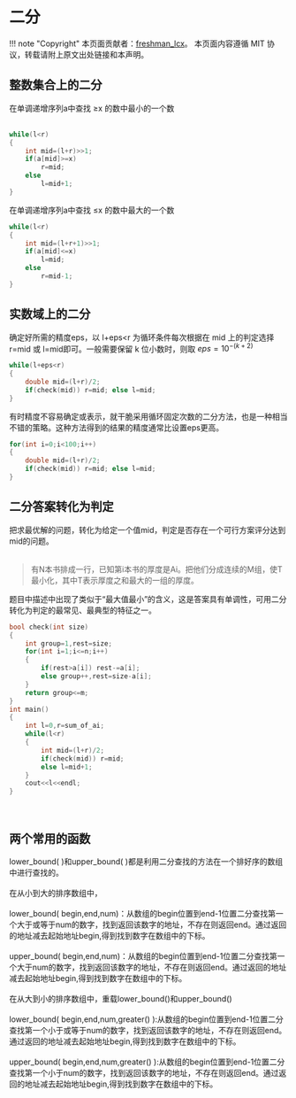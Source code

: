 # 二分


!!! note "Copyright"
    本页面贡献者：[freshman_lcx]()。
    本页面内容遵循 MIT 协议，转载请附上原文出处链接和本声明。

## 整数集合上的二分
 在单调递增序列a中查找 $\geq$x 的数中最小的一个数<br/><br/>
```cpp
while(l<r)
{
	int mid=(l+r)>>1;
	if(a[mid]>=x)
		r=mid;
	else
		l=mid+1;
}
```
在单调递增序列a中查找 $\leq$x 的数中最大的一个数<br/>
```cpp
while(l<r)
{
	int mid=(l+r+1)>>1;
	if(a[mid]<=x)
		l=mid;
	else
		r=mid-1;
}
```

## 实数域上的二分
确定好所需的精度eps，以 l+eps<r 为循环条件每次根据在 mid 上的判定选择 r=mid 或 l=mid即可。一般需要保留 k 位小数时，则取  $eps=10^{-(k+2)}$
```cpp
while(l+eps<r)
{
    double mid=(l+r)/2;
    if(check(mid)) r=mid; else l=mid;
}
```
有时精度不容易确定或表示，就干脆采用循环固定次数的二分方法，也是一种相当不错的策略。这种方法得到的结果的精度通常比设置eps更高。<br/>
```cpp
for(int i=0;i<100;i++)
{
	double mid=(l+r)/2;
	if(check(mid)) r=mid; else l=mid;
}
```

## 二分答案转化为判定
把求最优解的问题，转化为给定一个值mid，判定是否存在一个可行方案评分达到mid的问题。<br/><br/>
> 有N本书排成一行，已知第i本书的厚度是Ai。把他们分成连续的M组，使T最小化，其中T表示厚度之和最大的一组的厚度。

题目中描述中出现了类似于“最大值最小”的含义，这是答案具有单调性，可用二分转化为判定的最常见、最典型的特征之一。<br/>
```cpp
bool check(int size)
{
	int group=1,rest=size;
	for(int i=1;i<=n;i++)
	{
		if(rest>a[i]) rest-=a[i];
		else group++,rest=size-a[i];
	}
	return group<=m;
}
int main()
{
	int l=0,r=sum_of_ai;
	while(l<r)
	{
		int mid=(l+r)/2;
		if(check(mid)) r=mid;
		else l=mid+1;
	}
	cout<<l<<endl;
}
```


<br/>

## 两个常用的函数
lower_bound( )和upper_bound( )都是利用二分查找的方法在一个排好序的数组中进行查找的。<br/><br/>
在从小到大的排序数组中，<br/><br/>
lower_bound( begin,end,num)：从数组的begin位置到end-1位置二分查找第一个大于或等于num的数字，找到返回该数字的地址，不存在则返回end。通过返回的地址减去起始地址begin,得到找到数字在数组中的下标。<br/><br/>
upper_bound( begin,end,num)：从数组的begin位置到end-1位置二分查找第一个大于num的数字，找到返回该数字的地址，不存在则返回end。通过返回的地址减去起始地址begin,得到找到数字在数组中的下标。<br/><br/>
在从大到小的排序数组中，重载lower_bound()和upper_bound()<br/><br/>
lower_bound( begin,end,num,greater<type>() ):从数组的begin位置到end-1位置二分查找第一个小于或等于num的数字，找到返回该数字的地址，不存在则返回end。通过返回的地址减去起始地址begin,得到找到数字在数组中的下标。<br/><br/>
upper_bound( begin,end,num,greater<type>() ):从数组的begin位置到end-1位置二分查找第一个小于num的数字，找到返回该数字的地址，不存在则返回end。通过返回的地址减去起始地址begin,得到找到数字在数组中的下标。<br/>


